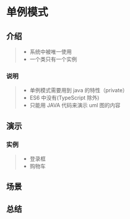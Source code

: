 # 单例模式

## 介绍

> - 系统中被唯一使用
> - 一个类只有一个实例

### 说明

> - 单例模式需要用到 java 的特性（private）
> - ES6 中没有(TypeScript 除外)
> - 只能用 JAVA 代码来演示 uml 图的内容

## 演示

### 实例

> - 登录框
> - 购物车

## 场景

## 总结
